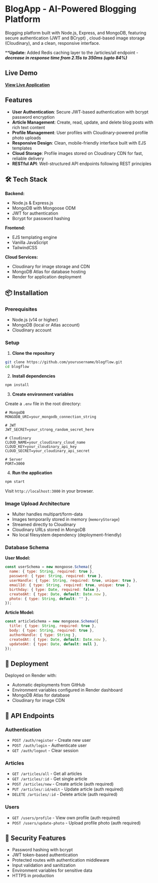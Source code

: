 
# BlogApp - AI-Powered Blogging Platform

Blogging platform built with Node.js, Express, and MongoDB, featuring secure authentication (JWT and BCrypt) , cloud-based image storage (Cloudinary), and a clean, responsive interface.

****Update:** Added Redis caching layer to the /articles/all endpoint - **_decrease in response time from 2.15s to 350ms (upto 84%)_**

## Live Demo

**[View Live Application](https://blogapp-lngd.onrender.com/users/create)**

##  Features

- **User Authentication**: Secure JWT-based authentication with bcrypt password encryption
- **Article Management**: Create, read, update, and delete blog posts with rich text content
- **Profile Management**: User profiles with Cloudinary-powered profile photo uploads
- **Responsive Design**: Clean, mobile-friendly interface built with EJS templates
- **Cloud Storage**: Profile images stored on Cloudinary CDN for fast, reliable delivery
- **RESTful API**: Well-structured API endpoints following REST principles

## 🛠️ Tech Stack

**Backend:**
- Node.js & Express.js
- MongoDB with Mongoose ODM
- JWT for authentication
- Bcrypt for password hashing

**Frontend:**
- EJS templating engine
- Vanilla JavaScript
- TailwindCSS

**Cloud Services:**
- Cloudinary for image storage and CDN
- MongoDB Atlas for database hosting
- Render for application deployment

## 📦 Installation

### Prerequisites
- Node.js (v14 or higher)
- MongoDB (local or Atlas account)
- Cloudinary account

### Setup

1. **Clone the repository**
```bash
git clone https://github.com/yourusername/blogflow.git
cd blogflow
```

2. **Install dependencies**
```bash
npm install
```

3. **Create environment variables**

Create a `.env` file in the root directory:

```env
# MongoDB
MONGODB_URI=your_mongodb_connection_string

# JWT
JWT_SECRET=your_strong_random_secret_here

# Cloudinary
CLOUD_NAME=your_cloudinary_cloud_name
CLOUD_KEY=your_cloudinary_api_key
CLOUD_SECRET=your_cloudinary_api_secret

# Server
PORT=3000
```

4. **Run the application**
```bash
npm start
```

Visit `http://localhost:3000` in your browser.



### Image Upload Architecture
- Multer handles multipart/form-data
- Images temporarily stored in memory (`memoryStorage`)
- Streamed directly to Cloudinary
- Cloudinary URLs stored in MongoDB
- No local filesystem dependency (deployment-friendly)

### Database Schema

**User Model:**
```javascript
const userSchema = new mongoose.Schema({
  name: { type: String, required: true },
  password: { type: String, required: true },
  userHandle: { type: String, required: true, unique: true },
  emailId: { type: String, required: true, unique: true },
  birthday: { type: Date, required: false },
  createdAt: { type: Date, default: Date.now },
  photo: { type: String, default: "" },
});

```

**Article Model:**
```javascript
const articleSchema = new mongoose.Schema({
  title: { type: String, required: true },
  body: { type: String, required: true },
  authorHandle: { type: String },
  createdAt: { type: Date, default: Date.now },
  updatedAt: { type: Date, default: null },
});
```

## 🚀 Deployment

Deployed on Render with:
- Automatic deployments from GitHub
- Environment variables configured in Render dashboard
- MongoDB Atlas for database
- Cloudinary for image CDN

## 📝 API Endpoints

### Authentication
- `POST /auth/register` - Create new user
- `POST /auth/login` - Authenticate user
- `GET /auth/logout` - Clear session

### Articles
- `GET /articles/all` - Get all articles
- `GET /articles/:id` - Get single article
- `POST /articles/new` - Create article (auth required)
- `PUT /articles/:id/edit` - Update article (auth required)
- `DELETE /articles/:id` - Delete article (auth required)

### Users
- `GET /users/profile` - View own profile (auth required)
- `POST /users/update-photo` - Upload profile photo (auth required)

## 🔐 Security Features

- Password hashing with bcrypt
- JWT token-based authentication
- Protected routes with authentication middleware
- Input validation and sanitization
- Environment variables for sensitive data
- HTTPS in production



